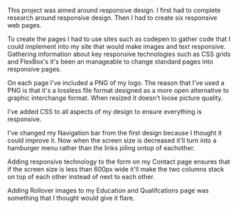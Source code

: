 This project was aimed around responsive design. I first had to complete research around responsive design. Then I had to create six responsive web pages. 

To create the pages I had to use sites such as codepen to gather code that I could implement into my site that would make images and text responsive.  Gathering information about key responsive technologies such as CSS grids and FlexBox's it's been an manageable to change standard pages into responsive  pages. 

On each page I've included a PNG of my logo. The reason that I've used a PNG is that it's a lossless file format designed as a more open alternative to graphic interchange format. When resized it doesn't loose picture quality. 

I've added CSS to all aspects of my design to ensure everything is responsive.

I've changed my Navigation bar from the first design because I thought it could improve it. Now when the screen size is decreased it'll turn into a hamburger menu rather than the links piling ontop of eachother.

Adding responsive technology to the form on my Contact page ensures that if the screen size is less than 600px wide it'll make the two columns stack on top of each other instead of next to each other. 

Adding Rollover images to my Education and Qualifcations page was something that I thought would give it flare. 